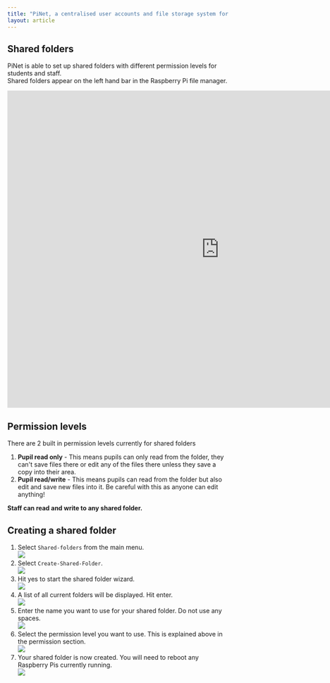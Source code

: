 ```yaml
---
title: "PiNet, a centralised user accounts and file storage system for a Raspberry Pi classroom."
layout: article
---
```


Shared folders
-----------------------------   
    
PiNet is able to set up shared folders with different permission levels for students and staff.   
Shared folders appear on the left hand bar in the Raspberry Pi file manager.   
   
<iframe width="960" height="720" src="https://www.youtube-nocookie.com/embed/LCT7qqncFUY?rel=0" frameborder="0" allowfullscreen></iframe>   

## Permission levels
There are 2 built in permission levels currently for shared folders    
1. **Pupil read only** - This means pupils can only read from the folder, they can't save files there or edit any of the files there unless they save a copy into their area.     
2. **Pupil read/write** - This means pupils can read from the folder but also edit and save new files into it. Be careful with this as anyone can edit anything!      
    
**Staff can read and write to any shared folder.**   

## Creating a shared folder

1. Select ```Shared-folders``` from the main menu.   
![](/assets/images/Shared-folders-1.jpeg)   
2. Select ```Create-Shared-Folder```.  
![](/assets/images/Shared-folders-2.jpeg)  
3. Hit yes to start the shared folder wizard.  
![](/assets/images/Shared-folders-3.jpeg)   
4. A list of all current folders will be displayed. Hit enter.   
![](/assets/images/Shared-folders-4.jpeg)   
5. Enter the name you want to use for your shared folder. Do not use any spaces.   
![](/assets/images/Shared-folders-5.jpeg)   
6. Select the permission level you want to use. This is explained above in the permission section.  
![](/assets/images/Shared-folders-6.jpeg)  
7. Your shared folder is now created. You will need to reboot any Raspberry Pis currently running.   
![](/assets/images/Shared-folders-7.jpeg)  
